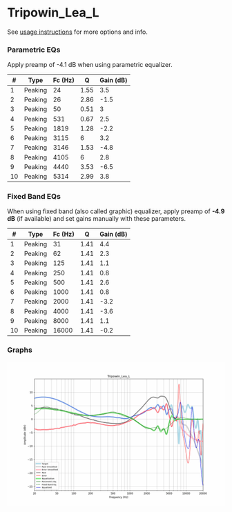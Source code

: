 # Tripowin_Lea_L
See [usage instructions](https://github.com/jaakkopasanen/AutoEq#usage) for more options and info.

### Parametric EQs
Apply preamp of -4.1 dB when using parametric equalizer.

|   # | Type    |   Fc (Hz) |    Q |   Gain (dB) |
|-----|---------|-----------|------|-------------|
|   1 | Peaking |        24 | 1.55 |         3.5 |
|   2 | Peaking |        26 | 2.86 |        -1.5 |
|   3 | Peaking |        50 | 0.51 |         3   |
|   4 | Peaking |       531 | 0.67 |         2.5 |
|   5 | Peaking |      1819 | 1.28 |        -2.2 |
|   6 | Peaking |      3115 | 6    |         3.2 |
|   7 | Peaking |      3146 | 1.53 |        -4.8 |
|   8 | Peaking |      4105 | 6    |         2.8 |
|   9 | Peaking |      4440 | 3.53 |        -6.5 |
|  10 | Peaking |      5314 | 2.99 |         3.8 |

### Fixed Band EQs
When using fixed band (also called graphic) equalizer, apply preamp of **-4.9 dB** (if available) and set gains manually with these parameters.

|   # | Type    |   Fc (Hz) |    Q |   Gain (dB) |
|-----|---------|-----------|------|-------------|
|   1 | Peaking |        31 | 1.41 |         4.4 |
|   2 | Peaking |        62 | 1.41 |         2.3 |
|   3 | Peaking |       125 | 1.41 |         1.1 |
|   4 | Peaking |       250 | 1.41 |         0.8 |
|   5 | Peaking |       500 | 1.41 |         2.6 |
|   6 | Peaking |      1000 | 1.41 |         0.8 |
|   7 | Peaking |      2000 | 1.41 |        -3.2 |
|   8 | Peaking |      4000 | 1.41 |        -3.6 |
|   9 | Peaking |      8000 | 1.41 |         1.1 |
|  10 | Peaking |     16000 | 1.41 |        -0.2 |

### Graphs
![](./Tripowin_Lea_L.png)
